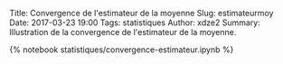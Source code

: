 Title: Convergence de l'estimateur de la moyenne
Slug: estimateurmoy
Date: 2017-03-23 19:00
Tags: statistiques
Author: xdze2
Summary: Illustration de la convergence de l'estimateur de la moyenne.

{% notebook statistiques/convergence-estimateur.ipynb %}
